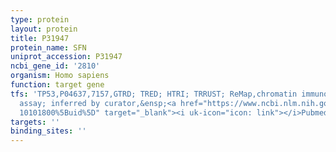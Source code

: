 ```yaml
---
type: protein
layout: protein
title: P31947
protein_name: SFN
uniprot_accession: P31947
ncbi_gene_id: '2810'
organism: Homo sapiens
function: target gene
tfs: 'TP53,P04637,7157,GTRD; TRED; HTRI; TRRUST; ReMap,chromatin immunoprecipitation
  assay; inferred by curator,&ensp;<a href="https://www.ncbi.nlm.nih.gov/pubmed/?term=17404570;
  10101800%5Buid%5D" target="_blank"><i uk-icon="icon: link"></i>Pubmed</a>'
targets: ''
binding_sites: ''
---
```

